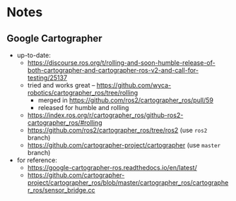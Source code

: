 # Notes


## Google Cartographer

* up-to-date:
    * https://discourse.ros.org/t/rolling-and-soon-humble-release-of-both-cartographer-and-cartographer-ros-v2-and-call-for-testing/25137
    * tried and works great – https://github.com/wyca-robotics/cartographer_ros/tree/rolling
        * merged in https://github.com/ros2/cartographer_ros/pull/59
        * released for humble and rolling
    * https://index.ros.org/r/cartographer_ros/github-ros2-cartographer_ros/#rolling
    * https://github.com/ros2/cartographer_ros/tree/ros2 (use `ros2` branch)
    * https://github.com/cartographer-project/cartographer (use `master` branch)
* for reference:
	* https://google-cartographer-ros.readthedocs.io/en/latest/
	* https://github.com/cartographer-project/cartographer_ros/blob/master/cartographer_ros/cartographer_ros/sensor_bridge.cc
